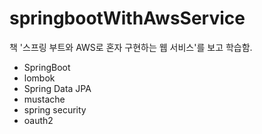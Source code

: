 # springbootWithAwsService

책 '스프링 부트와 AWS로 혼자 구현하는 웹 서비스'를 보고 학습함.

* SpringBoot
* lombok
* Spring Data JPA
* mustache
* spring security
* oauth2
